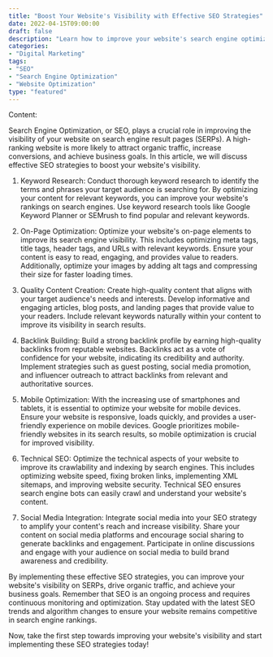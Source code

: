 ```yaml
--- 
title: "Boost Your Website's Visibility with Effective SEO Strategies"
date: 2022-04-15T09:00:00
draft: false
description: "Learn how to improve your website's search engine optimization to increase visibility and drive organic traffic."
categories:
- "Digital Marketing"
tags:
- "SEO"
- "Search Engine Optimization"
- "Website Optimization"
type: "featured"
--- 
```


Content:

Search Engine Optimization, or SEO, plays a crucial role in improving the visibility of your website on search engine result pages (SERPs). A high-ranking website is more likely to attract organic traffic, increase conversions, and achieve business goals. In this article, we will discuss effective SEO strategies to boost your website's visibility.

1. Keyword Research: Conduct thorough keyword research to identify the terms and phrases your target audience is searching for. By optimizing your content for relevant keywords, you can improve your website's rankings on search engines. Use keyword research tools like Google Keyword Planner or SEMrush to find popular and relevant keywords.

2. On-Page Optimization: Optimize your website's on-page elements to improve its search engine visibility. This includes optimizing meta tags, title tags, header tags, and URLs with relevant keywords. Ensure your content is easy to read, engaging, and provides value to readers. Additionally, optimize your images by adding alt tags and compressing their size for faster loading times.

3. Quality Content Creation: Create high-quality content that aligns with your target audience's needs and interests. Develop informative and engaging articles, blog posts, and landing pages that provide value to your readers. Include relevant keywords naturally within your content to improve its visibility in search results.

4. Backlink Building: Build a strong backlink profile by earning high-quality backlinks from reputable websites. Backlinks act as a vote of confidence for your website, indicating its credibility and authority. Implement strategies such as guest posting, social media promotion, and influencer outreach to attract backlinks from relevant and authoritative sources.

5. Mobile Optimization: With the increasing use of smartphones and tablets, it is essential to optimize your website for mobile devices. Ensure your website is responsive, loads quickly, and provides a user-friendly experience on mobile devices. Google prioritizes mobile-friendly websites in its search results, so mobile optimization is crucial for improved visibility.

6. Technical SEO: Optimize the technical aspects of your website to improve its crawlability and indexing by search engines. This includes optimizing website speed, fixing broken links, implementing XML sitemaps, and improving website security. Technical SEO ensures search engine bots can easily crawl and understand your website's content.

7. Social Media Integration: Integrate social media into your SEO strategy to amplify your content's reach and increase visibility. Share your content on social media platforms and encourage social sharing to generate backlinks and engagement. Participate in online discussions and engage with your audience on social media to build brand awareness and credibility.

By implementing these effective SEO strategies, you can improve your website's visibility on SERPs, drive organic traffic, and achieve your business goals. Remember that SEO is an ongoing process and requires continuous monitoring and optimization. Stay updated with the latest SEO trends and algorithm changes to ensure your website remains competitive in search engine rankings.

Now, take the first step towards improving your website's visibility and start implementing these SEO strategies today!
